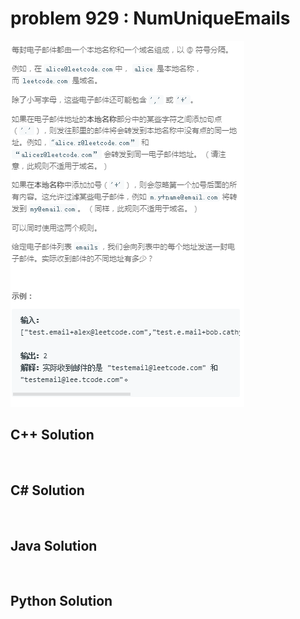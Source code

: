 
# problem 929 : NumUniqueEmails

<img src="https://github.com/Peefy/PeefyLeetCode/blob/master/doc/901-1000/929.NumUniqueEmails/problem.png"/>

## C++ Solution

```c++



```

## C# Solution

```csharp



```

## Java Solution

```java



```

## Python Solution

```python



```





